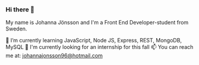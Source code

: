 ### Hi there 👋 
My name is Johanna Jönsson and I'm a Front End Developer-student from Sweden. 

<!--
**isola96/isola96** is a ✨ _special_ ✨ repository because its `README.md` (this file) appears on your GitHub profile.

Here are some ideas to get you started:

- 🔭 I’m currently working on ...
- 🌱 I’m currently learning ...
- 👯 I’m looking to collaborate on ...
- 🤔 I’m looking for help with ...
- 💬 Ask me about ...
- 📫 How to reach me: ...
- 😄 Pronouns: ...
- ⚡ Fun fact: ...
-->
🌱 I’m currently learning JavaScript, Node JS, Express, REST, MongoDB, MySQL 
👯 I'm currently looking for an internship for this fall
📫 You can reach me at: johannajonsson96@hotmail.com

